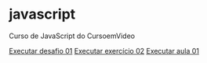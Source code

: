 # javascript
 Curso de JavaScript do CursoemVideo

 <a href="">Executar desafio 01</a>
 <a href="">Executar exercício 02</a>
 <a href="">Executar aula 01</a>